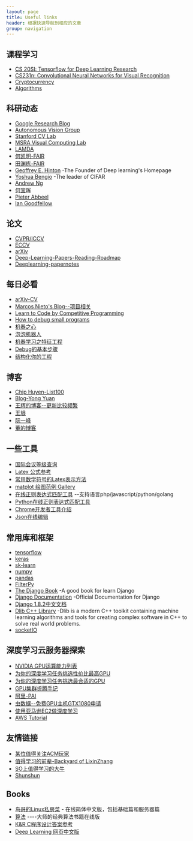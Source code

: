 ```yaml
---
layout: page
title: Useful links
header: 根据快速导航到相应的文章
group: navigation
---
```



## 课程学习

- [CS 20SI: Tensorflow for Deep Learning Research](https://web.stanford.edu/class/cs20si/)
- [CS231n: Convolutional Neural Networks for Visual Recognition](http://cs231n.stanford.edu/syllabus.html)
- [Cryptocurrency](https://www.coursera.org/learn/cryptocurrency)
- [Algorithms](https://www.coursera.org/learn/algorithms-part1/home/welcome)


## 科研动态

- [Google Research Blog](https://research.googleblog.com/search/label/TensorFlow)
- [Autonomous Vision Group](http://www.cvlibs.net/)
- [Stanford CV Lab](http://vision.stanford.edu)
- [MSRA Visual Computing Lab](https://www.microsoft.com/en-us/research/group/visual-computing/)
- [LAMDA](http://lamda.nju.edu.cn/CH.MainPage.ashx)
- [何凯明-FAIR](http://kaiminghe.com/)
- [田渊栋-FAIR](http://yuandong-tian.com/)
- [Geoffrey E. Hinton](http://www.cs.toronto.edu/~hinton/) -The Founder of Deep learning's Homepage
- [Yoshua Bengio](http://www.iro.umontreal.ca/~bengioy/yoshua_en/index.html) -The leader of CIFAR
- [Andrew Ng](http://www.andrewng.org) 
- [何宜晖](http://yihui-he.github.io/)
- [Pieter Abbeel](https://people.eecs.berkeley.edu/~pabbeel/)
- [Ian Goodfellow](http://www.iangoodfellow.com/)




## 论文

- [CVPR/ICCV](http://www.cv-foundation.org/openaccess/menu.py)
- [ECCV](http://www.eccv2016.org/)
- [arXiv](https://arxiv.org/corr/home)
- [Deep-Learning-Papers-Reading-Roadmap](https://github.com/songrotek/Deep-Learning-Papers-Reading-Roadmap)
- [Deeplearning-papernotes](https://github.com/dennybritz/deeplearning-papernotes)



## 每日必看

- [arXiv-CV](https://arxiv.org/list/cs.CV/recent)
- [Marcos Nieto's Blog--项目相关](https://marcosnietoblog.wordpress.com/2016/07/27/real-time-vehicle-detection-and-lane-detection-for-adas/)
- [Learn to Code by Competitive Programming](http://blog.hackerearth.com/2013/09/competitive-programming-getting-started_11.html)
- [How to debug small programs](https://ericlippert.com/2014/03/05/how-to-debug-small-programs/)
- [机器之心](http://www.jiqizhixin.com/)
- [泡泡机器人](http://www.slamcn.org/index.php/%E9%A6%96%E9%A1%B5)
- [机器学习之特征工程](http://www.csuldw.com/2015/10/24/2015-10-24%20feature%20engineering/)
- [Debug的基本步骤](http://www.jiuzhang.com/qa/3815/)
- [结构化你的工程](http://pythonguidecn.readthedocs.io/zh/latest/writing/structure.html)

## 博客

- [Chip Huyen-List100](https://huyenchip.com/list-100/)
- [Blog-Yong Yuan](http://yongyuan.name/blog/)
- [王辉的博客--更新比较频繁](http://hui-wang.info/)
- [王垠](http://www.yinwang.org/)
- [阮一峰](http://www.ruanyifeng.com/blog/)
- [董的博客](http://dongxicheng.org/)


## 一些工具

- [国际会议等级查询](http://10.3.200.202/cache/5/03/tsinghua.edu.cn/8f7d8dc27e278222807012c0f424364f/international%20conference%202013.pdf)
- [Latex 公式参考](https://math.meta.stackexchange.com/questions/5020/mathjax-basic-tutorial-and-quick-reference)
- [常用数学符号的Latex表示方法](http://mohu.org/info/symbols/symbols.htm)
- [matplot 绘图范例 Gallery](http://matplotlib.org/examples/index.html)
- [在线正则表达式匹配工具](https://regex101.com/) --支持语言php/javascript/python/golang
- [Python在线正则表达式匹配工具](http://pythex.org/)
- [Chrome开发者工具介绍](https://segmentfault.com/a/1190000000683599)
- [Json在线编辑](http://www.kjson.com/jsoneditor/)


## 常用库和框架

- [tensorflow](https://www.tensorflow.org/)
- [keras](https://keras.io/)
- [sk-learn](http://scikit-learn.org/stable/)
- [numpy](http://www.numpy.org/)
- [pandas](http://pandas.pydata.org/)
- [FilterPy](https://pythonhosted.org/filterpy/index.html)
- [The Django Book](http://djangobook.com/) -A good book for learn Django
- [Django Documentation](https://docs.djangoproject.com/en/1.10/) -Official Documentation for Django
- [Django 1.8.2中文文档](http://python.usyiyi.cn/django/index.html)
- [Dlib C++ Library](http://dlib.net/) -Dlib is a modern C++ toolkit containing machine learning algorithms and tools for creating complex software in C++ to solve real world problems. 
- [socketIO](https://python-socketio.readthedocs.io/en/latest/)


## 深度学习云服务器探索
- [NVIDIA GPU运算能力列表](http://blog.csdn.net/real_myth/article/details/44308169)
- [为你的深度学习任务挑选性价比最高GPU](https://www.jiqizhixin.com/articles/753219c6-428d-4432-be93-06911dc9c98f)
- [为你的深度学习任务挑选最合适的GPU](https://www.jiqizhixin.com/articles/4d67137c-b3e8-44c7-9dd9-b1fe8adc7a71)
- [GPU集群折腾手记](http://mli.github.io/gpu/2016/01/17/build-gpu-clusters/)
- [阿里-PAI](https://data.aliyun.com/product/learn?spm=5176.8252056.388261.272.FpNIAJ)
- [虫数据--免费GPU主机GTX1080申请](http://chongdata.com/articles/?p=308)
- [使用亚马逊EC2做深度学习](http://www.cnblogs.com/meelo/p/5994505.html)
- [AWS Tutorial](http://cs231n.github.io/aws-tutorial/)



## 友情链接


- [某位值得关注ACM玩家](http://www.ctzsm.com/about-me/)
- [值得学习的前辈-Backyard of LixinZhang](http://lixinzhang.github.io/)
- [SO上值得学习的大牛](http://stackexchange.com/users/8372/claudiu?tab=accounts)
- [Shunshun](http://yangshun.win/)



## Books
- [鸟哥的Linux私房菜](http://cn.linux.vbird.org/) - 在线简体中文版，包括基础篇和服务器篇
- [算法](http://algs4.cs.princeton.edu/home/) ----大师的经典算法书籍在线版
- [K&R C程序设计答案参考](http://clc-wiki.net/wiki/K%26R2_solutions)
- [Deep Learning 网页中文版](https://exacity.github.io/deeplearningbook-chinese/)




